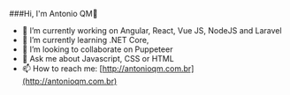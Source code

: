 ###Hi, I'm Antonio QM👋


- 🔭 I’m currently working on Angular, React, Vue JS, NodeJS and Laravel
- 🌱 I’m currently learning .NET Core, 
- 👯 I’m looking to collaborate on Puppeteer
- 💬 Ask me about Javascript, CSS or HTML
- 📫 How to reach me: [http://antonioqm.com.br](http://antonioqm.com.br)
